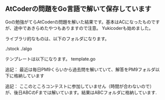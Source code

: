 ## AtCoderの問題をGo言語で解いて保存しています


Goの勉強がてらAtCoderの問題を解いた結果です。基本はACになったものですが、途中であきらめたやつもありますので注意。
Yukicoderも始めました。

ライブラリ的なものは、以下のフォルダになります。

./stock
./algo

テンプレートは以下になります。
template.go

追記：
最近は毎日PM9くらいから過去問を解いていて、解答をPM9フォルダ以下に格納しています

追記：
ここのところコンテストに参加していません（時間が合わないので）が、後日ABCのFまでは解いています。結果はABCフォルダに格納しています.